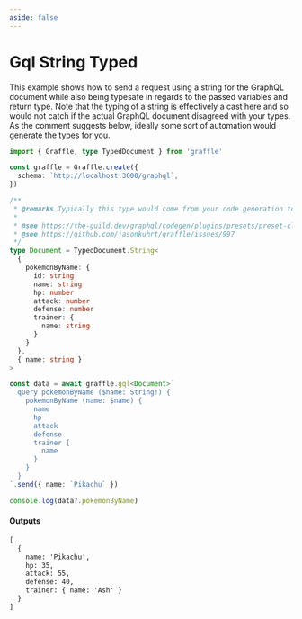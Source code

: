 ```yaml
---
aside: false
---
```


# Gql String Typed

This example shows how to send a request using a string for the GraphQL document while also being typesafe in regards to the passed variables and return type.
Note that the typing of a string is effectively a cast here and so would not catch if the actual GraphQL document disagreed with your types. As the comment
suggests below, ideally some sort of automation would generate the types for you.

<!-- dprint-ignore-start -->
```ts twoslash
import { Graffle, type TypedDocument } from 'graffle'

const graffle = Graffle.create({
  schema: `http://localhost:3000/graphql`,
})

/**
 * @remarks Typically this type would come from your code generation tool.
 *
 * @see https://the-guild.dev/graphql/codegen/plugins/presets/preset-client#documentmode
 * @see https://github.com/jasonkuhrt/graffle/issues/997
 */
type Document = TypedDocument.String<
  {
    pokemonByName: {
      id: string
      name: string
      hp: number
      attack: number
      defense: number
      trainer: {
        name: string
      }
    }
  },
  { name: string }
>

const data = await graffle.gql<Document>`
  query pokemonByName ($name: String!) {
    pokemonByName (name: $name) {
      name
      hp
      attack
      defense
      trainer {
        name
      }
    }
  }
`.send({ name: `Pikachu` })

console.log(data?.pokemonByName)
```
<!-- dprint-ignore-end -->

#### Outputs

<!-- dprint-ignore-start -->
```txt
[
  {
    name: 'Pikachu',
    hp: 35,
    attack: 55,
    defense: 40,
    trainer: { name: 'Ash' }
  }
]
```
<!-- dprint-ignore-end -->
